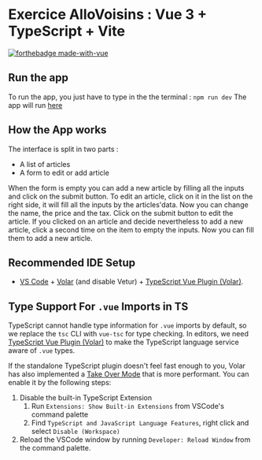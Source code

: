 # Exercice AlloVoisins : Vue 3 + TypeScript + Vite

[![forthebadge made-with-vue](https://img.shields.io/badge/TypeScript-007ACC?style=for-the-badge&logo=typescript&logoColor=white)](https://vuejs.org/)

## Run the app

To run the app, you just have to type in the the terminal :
`npm run dev`
The app will run [here](http://localhost:5173)

## How the App works

The interface is split in two parts :

- A list of articles
- A form to edit or add article

When the form is empty you can add a new article by filling all the inputs and click on the submit button.
To edit an article, click on it in the list on the right side, it will fill all the inputs by the articles'data. Now you can change the name, the price and the tax. Click on the submit button to edit the article.
If you clicked on an article and decide nevertheless to add a new article, click a second time on the item to empty the inputs. Now you can fill them to add a new article.

## Recommended IDE Setup

- [VS Code](https://code.visualstudio.com/) + [Volar](https://marketplace.visualstudio.com/items?itemName=Vue.volar) (and disable Vetur) + [TypeScript Vue Plugin (Volar)](https://marketplace.visualstudio.com/items?itemName=Vue.vscode-typescript-vue-plugin).

## Type Support For `.vue` Imports in TS

TypeScript cannot handle type information for `.vue` imports by default, so we replace the `tsc` CLI with `vue-tsc` for type checking. In editors, we need [TypeScript Vue Plugin (Volar)](https://marketplace.visualstudio.com/items?itemName=Vue.vscode-typescript-vue-plugin) to make the TypeScript language service aware of `.vue` types.

If the standalone TypeScript plugin doesn't feel fast enough to you, Volar has also implemented a [Take Over Mode](https://github.com/johnsoncodehk/volar/discussions/471#discussioncomment-1361669) that is more performant. You can enable it by the following steps:

1. Disable the built-in TypeScript Extension
   1. Run `Extensions: Show Built-in Extensions` from VSCode's command palette
   2. Find `TypeScript and JavaScript Language Features`, right click and select `Disable (Workspace)`
2. Reload the VSCode window by running `Developer: Reload Window` from the command palette.
